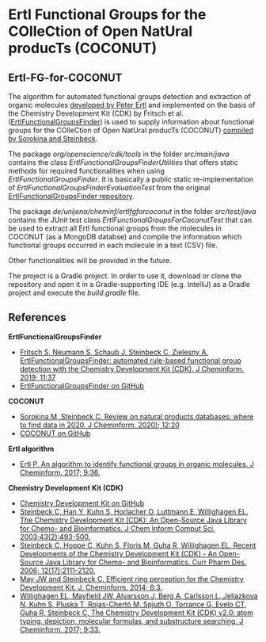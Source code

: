 # Ertl Functional Groups for the COlleCtion of Open NatUral producTs (COCONUT)
## Ertl-FG-for-COCONUT
The algorithm for automated functional groups detection and extraction of organic molecules 
[developed by Peter Ertl](https://doi.org/10.1186/s13321-017-0225-z) and implemented on the basis of the 
Chemistry Development Kit (CDK) by Fritsch et al. ([ErtlFunctionalGroupsFinder](https://doi.org/10.1186/s13321-019-0361-8)) 
is used to supply information about functional groups for the COlleCtion of Open NatUral producTs (COCONUT) [compiled 
by Sorokina and Steinbeck](https://www.preprints.org/manuscript/201912.0332/v1).

The package <i>org/openscience/cdk/tools</i> in the folder <i>src/main/java</i> contains the class 
<i>ErtlFunctionalGroupsFinderUtilities</i> that offers static methods for required functionalities when using 
<i>ErtlFunctionalGroupsFinder</i>. It is basically a public static re-implementation of 
<i>ErtlFunctionalGroupsFinderEvaluationTest</i> from the original 
[ErtlFunctionalGroupsFinder repository](https://www.github.com/zielesny/ErtlFunctionalGroupsFinder).

The package <i>de/unijena/cheminf/ertlfgforcoconut</i> in the folder <i>src/test/java</i> contains the JUnit test class
<i>ErtlFunctionalGroupsForCoconutTest</i> that can be used to extract all Ertl functional groups from the molecules in 
COCONUT (as a MongoDB databse) and compile the information which functional groups occurred in each molecule in a text 
(CSV) file.

Other functionalities will be provided in the future.

The project is a Gradle project. In order to use it, download or clone the repository and open it in a Gradle-supporting 
IDE (e.g. IntelliJ) as a Gradle project and execute the <i>build.gradle</i> file.

## References
**ErtlFunctionalGroupsFinder**
* [Fritsch S, Neumann S, Schaub J, Steinbeck C, Zielesny A. ErtlFunctionalGroupsFinder: automated rule-based functional group detection with the Chemistry Development Kit (CDK). J Cheminform. 2019; 11:37](https://doi.org/10.1186/s13321-019-0361-8)
* [ErtlFunctionalGroupsFinder on GitHub](https://www.github.com/zielesny/ErtlFunctionalGroupsFinder)

**COCONUT**
* [Sorokina M, Steinbeck C. Review on natural products databases: where to find data in 2020. J Cheminform. 2020); 12:20](https://doi.org/10.1186/s13321-020-00424-9)
* [COCONUT on GitHub](https://github.com/mSorok/COCONUT)

**Ertl algorithm**
* [Ertl P. An algorithm to identify functional groups in organic molecules. J Cheminform. 2017; 9:36.](https://doi.org/10.1186/s13321-017-0225-z)

**Chemistry Development Kit (CDK)**
* [Chemistry Development Kit on GitHub](https://cdk.github.io/)
* [Steinbeck C, Han Y, Kuhn S, Horlacher O, Luttmann E, Willighagen EL. The Chemistry Development Kit (CDK): An Open-Source Java Library for Chemo- and Bioinformatics. J Chem Inform Comput Sci. 2003;43(2):493-500.](https://dx.doi.org/10.1021%2Fci025584y)
* [Steinbeck C, Hoppe C, Kuhn S, Floris M, Guha R, Willighagen EL. Recent Developments of the Chemistry Development Kit (CDK) - An Open-Source Java Library for Chemo- and Bioinformatics. Curr Pharm Des. 2006; 12(17):2111-2120.](https://doi.org/10.2174/138161206777585274)
* [May JW and Steinbeck C. Efficient ring perception for the Chemistry Development Kit. J. Cheminform. 2014; 6:3.](https://dx.doi.org/10.1186%2F1758-2946-6-3)
* [Willighagen EL, Mayfield JW, Alvarsson J, Berg A, Carlsson L, Jeliazkova N, Kuhn S, Pluska T, Rojas-Chertó M, Spjuth O, Torrance G, Evelo CT, Guha R, Steinbeck C, The Chemistry Development Kit (CDK) v2.0: atom typing, depiction, molecular formulas, and substructure searching. J Cheminform. 2017; 9:33.](https://doi.org/10.1186/s13321-017-0220-4)